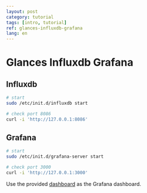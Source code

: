 ```yaml
---
layout: post
category: tutorial
tags: [intro, tutorial]
ref: glances-influxdb-grafana
lang: en
---
```


# Glances Influxdb Grafana

## Influxdb

```sh
# start
sudo /etc/init.d/influxdb start

# check port 8086
curl -i 'http://127.0.0.1:8086'
```

## Grafana

```sh
# start
sudo /etc/init.d/grafana-server start

# check port 3000
curl -i 'http://127.0.0.1:3000'
```
Use the provided [dashboard](https://github.com/nicolargo/glances/blob/master/conf/glances-grafana.json) as the Grafana dashboard. 
